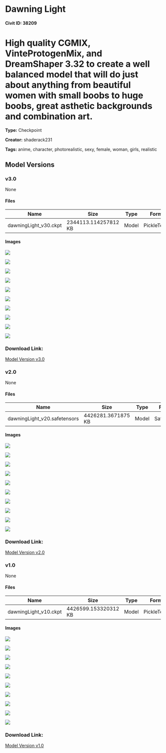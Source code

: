 # Dawning Light

#### Civit ID: 38209

<h1><strong>High quality CGMIX, VinteProtogenMix, and DreamShaper 3.32 to create a well balanced model that will do just about anything from beautiful women with small boobs to huge boobs, great asthetic backgrounds and combination art.</strong></h1>

**Type:** Checkpoint

**Creator:** shaderack231

**Tags:** anime, character, photorealistic, sexy, female, woman, girls, realistic

## Model Versions

### v3.0

None

#### Files

| Name | Size | Type | Format | Download Url | AutoV1 | AutoV2 | SHA256 | CRC32 | BLAKE3 |
| --- | --- | --- | --- | --- | --- | --- | --- | --- | --- |
| dawningLight_v30.ckpt | 2344113.114257812 KB | Model | PickleTensor | https://civitai.com/api/download/models/51749 | 2D2C54D5 | 19F491FE24 | 19F491FE24F4EAA8CE395B325D6C9390F7FE7E9BA8A4D62BE42E6BBC66FD1B8B | F5711E68 | 7EB542DE21314936F93848B14E92AE248570559E25041F496631DBDBB659066C |

#### Images

<p><img src="https://image.civitai.com/xG1nkqKTMzGDvpLrqFT7WA/6f5282de-0e23-42cc-9553-cf5e265bcf00/width=450/557558.jpeg" /></p>

<p><img src="https://image.civitai.com/xG1nkqKTMzGDvpLrqFT7WA/3605d72a-7b4c-40e5-4802-7acc4fec3d00/width=450/557736.jpeg" /></p>

<p><img src="https://image.civitai.com/xG1nkqKTMzGDvpLrqFT7WA/b2ce7110-a764-4363-231b-66ab7be5fa00/width=450/557737.jpeg" /></p>

<p><img src="https://image.civitai.com/xG1nkqKTMzGDvpLrqFT7WA/eb496861-e226-429e-4ba5-2fe29f839700/width=450/557563.jpeg" /></p>

<p><img src="https://image.civitai.com/xG1nkqKTMzGDvpLrqFT7WA/d1872ba7-081f-4396-c1de-9d8d16306c00/width=450/557564.jpeg" /></p>

<p><img src="https://image.civitai.com/xG1nkqKTMzGDvpLrqFT7WA/a9420ca7-9271-42f3-e6fc-881cb393e600/width=450/557554.jpeg" /></p>

<p><img src="https://image.civitai.com/xG1nkqKTMzGDvpLrqFT7WA/dad6cea5-8849-485e-aed0-25d226996300/width=450/557559.jpeg" /></p>

<p><img src="https://image.civitai.com/xG1nkqKTMzGDvpLrqFT7WA/1aa20b2f-9334-4311-902b-69b8bc5a6700/width=450/557556.jpeg" /></p>

<p><img src="https://image.civitai.com/xG1nkqKTMzGDvpLrqFT7WA/7117c764-180d-426c-9ca6-08e7f9a4a700/width=450/557561.jpeg" /></p>

<p><img src="https://image.civitai.com/xG1nkqKTMzGDvpLrqFT7WA/2b447813-ba2a-4f4f-6934-a4595c616400/width=450/557560.jpeg" /></p>

### Download Link:

[Model Version v3.0](https://civitai.com/api/download/models/51749)

### v2.0

None

#### Files

| Name | Size | Type | Format | Download Url | AutoV1 | AutoV2 | SHA256 | CRC32 | BLAKE3 |
| --- | --- | --- | --- | --- | --- | --- | --- | --- | --- |
| dawningLight_v20.safetensors | 4426281.3671875 KB | Model | SafeTensor | https://civitai.com/api/download/models/51710 | D5555CE5 | E244FE0D60 | E244FE0D604694E9B44D94FF7CF91E9D79E54A68C3FC93C9F4A443B03E4EFF83 | 81070CAB | 61A22CE7AC36CD51DDF349037BD277EFB2BD3F758012FE6FE435D0AA026ED3BE |

#### Images

<p><img src="https://image.civitai.com/xG1nkqKTMzGDvpLrqFT7WA/825be87e-54c1-4ce7-8c63-dc6007d66300/width=450/557367.jpeg" /></p>

<p><img src="https://image.civitai.com/xG1nkqKTMzGDvpLrqFT7WA/2d74a2e1-5e3b-4830-8a15-0d4d78e32900/width=450/557633.jpeg" /></p>

<p><img src="https://image.civitai.com/xG1nkqKTMzGDvpLrqFT7WA/8eff66dc-9107-4038-f868-699a65dc1800/width=450/557636.jpeg" /></p>

<p><img src="https://image.civitai.com/xG1nkqKTMzGDvpLrqFT7WA/36c7cb5e-6fc3-482a-1be2-a8127e5dd700/width=450/557364.jpeg" /></p>

<p><img src="https://image.civitai.com/xG1nkqKTMzGDvpLrqFT7WA/086e7bc5-494c-4f00-370e-f2832107bc00/width=450/557366.jpeg" /></p>

<p><img src="https://image.civitai.com/xG1nkqKTMzGDvpLrqFT7WA/0b514fff-f77f-4a29-91eb-b10f540dc200/width=450/557360.jpeg" /></p>

<p><img src="https://image.civitai.com/xG1nkqKTMzGDvpLrqFT7WA/fa3dc06c-248a-4a35-f004-91cd7e2cf200/width=450/557363.jpeg" /></p>

<p><img src="https://image.civitai.com/xG1nkqKTMzGDvpLrqFT7WA/8e9604bd-8975-4eee-886f-31778a6f2900/width=450/557362.jpeg" /></p>

<p><img src="https://image.civitai.com/xG1nkqKTMzGDvpLrqFT7WA/f4169b40-bd9a-4170-1aea-d9c9d1640000/width=450/557361.jpeg" /></p>

<p><img src="https://image.civitai.com/xG1nkqKTMzGDvpLrqFT7WA/f8101c66-4587-4458-d294-b91f09d69b00/width=450/557365.jpeg" /></p>

### Download Link:

[Model Version v2.0](https://civitai.com/api/download/models/51710)

### v1.0

None

#### Files

| Name | Size | Type | Format | Download Url | AutoV1 | AutoV2 | SHA256 | CRC32 | BLAKE3 |
| --- | --- | --- | --- | --- | --- | --- | --- | --- | --- |
| dawningLight_v10.ckpt | 4426599.153320312 KB | Model | PickleTensor | https://civitai.com/api/download/models/44176 | 7E4DCDE2 | 3DC5AA44D9 | 3DC5AA44D993A9E2C1FD618A05C32148293553C816881C096FDC26C3E96E13BB | E9FD3678 | 70056ED59255F8D22D83E9093FC1EF783CF723BFC4D733ABB820F7DAD625D7A0 |

#### Images

<p><img src="https://image.civitai.com/xG1nkqKTMzGDvpLrqFT7WA/5c0b9dba-3606-449c-ac4c-517866e96a00/width=450/482684.jpeg" /></p>

<p><img src="https://image.civitai.com/xG1nkqKTMzGDvpLrqFT7WA/c213fa2d-2014-4d7e-c0c3-c4275a43e400/width=450/482678.jpeg" /></p>

<p><img src="https://image.civitai.com/xG1nkqKTMzGDvpLrqFT7WA/29578d36-0a61-44c0-7a8d-98353e35e600/width=450/482682.jpeg" /></p>

<p><img src="https://image.civitai.com/xG1nkqKTMzGDvpLrqFT7WA/b1f3f96e-2add-44e1-86dc-b8f02fda7e00/width=450/482687.jpeg" /></p>

<p><img src="https://image.civitai.com/xG1nkqKTMzGDvpLrqFT7WA/208d75d0-bcfe-40dd-fb44-57446ad2e500/width=450/482675.jpeg" /></p>

<p><img src="https://image.civitai.com/xG1nkqKTMzGDvpLrqFT7WA/cb76399e-444b-4069-5fea-393d791a8a00/width=450/482689.jpeg" /></p>

<p><img src="https://image.civitai.com/xG1nkqKTMzGDvpLrqFT7WA/f7e3a3ad-c437-4609-e69c-d807f9def900/width=450/482676.jpeg" /></p>

<p><img src="https://image.civitai.com/xG1nkqKTMzGDvpLrqFT7WA/715a70c7-ab2a-4645-de15-01f9a88f8d00/width=450/482686.jpeg" /></p>

<p><img src="https://image.civitai.com/xG1nkqKTMzGDvpLrqFT7WA/51f90314-349f-47bb-05f2-6215b6a96200/width=450/482691.jpeg" /></p>

<p><img src="https://image.civitai.com/xG1nkqKTMzGDvpLrqFT7WA/ae25354d-7f60-476e-0419-6b155b18dd00/width=450/482677.jpeg" /></p>

### Download Link:

[Model Version v1.0](https://civitai.com/api/download/models/44176)

